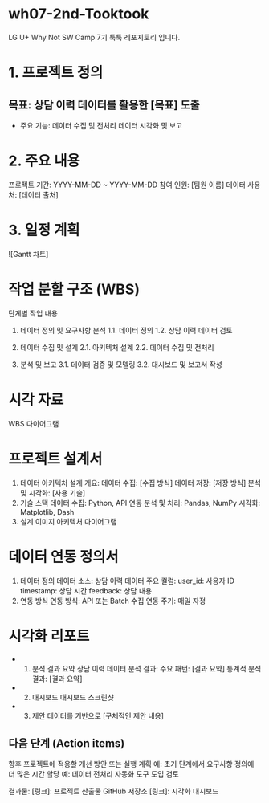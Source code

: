 # wh07-2nd-Tooktook
LG U+ Why Not SW Camp 7기 툭툭 레포지토리 입니다.


# 1. 프로젝트 정의
## 목표: 상담 이력 데이터를 활용한 [목표] 도출

- 주요 기능:
데이터 수집 및 전처리
데이터 시각화 및 보고
# 2. 주요 내용
프로젝트 기간: YYYY-MM-DD ~ YYYY-MM-DD
참여 인원: [팀원 이름]
데이터 사용처: [데이터 출처]


# 3. 일정 계획
![Gantt 차트]


# 작업 분할 구조 (WBS)
단계별 작업 내용
1. 데이터 정의 및 요구사항 분석
1.1. 데이터 정의
1.2. 상담 이력 데이터 검토

2. 데이터 수집 및 설계
2.1. 아키텍처 설계
2.2. 데이터 수집 및 전처리

3. 분석 및 보고
3.1. 데이터 검증 및 모델링
3.2. 대시보드 및 보고서 작성

# 시각 자료
WBS 다이어그램


# 프로젝트 설계서
1. 데이터 아키텍처
설계 개요:
데이터 수집: [수집 방식]
데이터 저장: [저장 방식]
분석 및 시각화: [사용 기술]
2. 기술 스택
데이터 수집: Python, API 연동
분석 및 처리: Pandas, NumPy
시각화: Matplotlib, Dash
3. 설계 이미지
아키텍처 다이어그램

# 데이터 연동 정의서
1. 데이터 정의
데이터 소스: 상담 이력 데이터
주요 컬럼:
user_id: 사용자 ID
timestamp: 상담 시간
feedback: 상담 내용
2. 연동 방식
연동 방식: API 또는 Batch 수집
연동 주기: 매일 자정


# 시각화 리포트
- 1. 분석 결과 요약
상담 이력 데이터 분석 결과:
주요 패턴: [결과 요약]
통계적 분석 결과: [결과 요약]
- 2. 대시보드
대시보드 스크린샷

- 3. 제안
데이터를 기반으로 [구체적인 제안 내용]



## 다음 단계 (Action items)
향후 프로젝트에 적용할 개선 방안 또는 실행 계획
예: 초기 단계에서 요구사항 정의에 더 많은 시간 할당
예: 데이터 전처리 자동화 도구 도입 검토

결과물:
[링크]: 프로젝트 산출물 GitHub 저장소
[링크]: 시각화 대시보드

